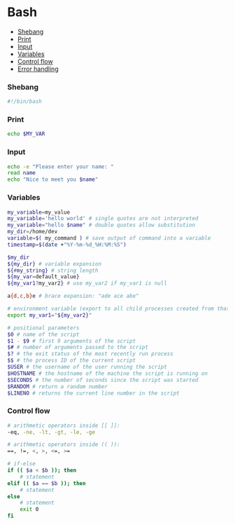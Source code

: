 # Bash

- [Shebang](#shebang)
- [Print](#print)
- [Input](#input)
- [Variables](#variables)
- [Control flow](#control-flow)
- [Error handling](#error-handling)

### Shebang

```bash
#!/bin/bash
```

### Print

```bash
echo $MY_VAR
```

### Input

```bash
echo -e "Please enter your name: "
read name
echo "Nice to meet you $name"
```

### Variables

```bash
my_variable=my_value
my_variable='hello world' # single quotes are not interpreted
my_variable="hello $name" # double quotes allow substitution
my_dir=/home/dev
variable=$( my_command ) # save output of command into a variable
timestamp=$(date +"%Y-%m-%d_%H:%M:%S")

$my_dir 
${my_dir} # variable expansion
${#my_string} # string length
${my_var=default_value}
${my_var1?my_var2} # use my_var2 if my_var1 is null

a{d,c,b}e # brace expansion: "ade ace abe"

# environment variable (export to all child processes created from that shell)
export my_var1="${my_var2}" 

# positional parameters
$0 # name of the script
$1 - $9 # first 9 arguments of the script
$# # number of arguments passed to the script
$? # the exit status of the most recently run process
$$ # the process ID of the current script
$USER # the username of the user running the script
$HOSTNAME # the hostname of the machine the script is running on
$SECONDS # the number of seconds since the script was started
$RANDOM # return a random number
$LINENO # returns the current line number in the script
```

### Control flow

```bash
# arithmetic operators inside [[ ]]: 
-eq, -ne, -lt, -gt, -le, -ge

# arithmetic operators inside (( )):
==, !=, <, >, <=, >=

# if-else
if (( $a < $b )); then
    # statement
elif (( $a == $b )); then
    # statement
else 
    # statement
    exit 0
fi


```
